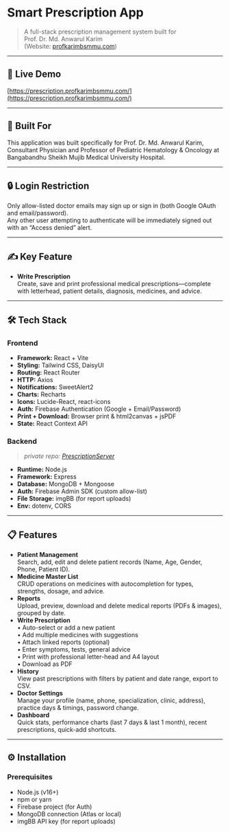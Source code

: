 # Smart Prescription App

> A full-stack prescription management system built for  
> Prof. Dr. Md. Anwarul Karim  
> (Website: [profkarimbsmmu.com](https://profkarimbsmmu.com/))

---

## 🚀 Live Demo

[https://prescription.profkarimbsmmu.com/](https://prescription.profkarimbsmmu.com/)

---

## 🎯 Built For

This application was built specifically for Prof. Dr. Md. Anwarul Karim,  
Consultant Physician and Professor of Pediatric Hematology & Oncology at  
Bangabandhu Sheikh Mujib Medical University Hospital.

---

## 🔒 Login Restriction

Only allow-listed doctor emails may sign up or sign in (both Google OAuth and email/password).  
Any other user attempting to authenticate will be immediately signed out with an “Access denied” alert.

---

## ✍️ Key Feature

- **Write Prescription**  
  Create, save and print professional medical prescriptions—complete with letterhead, patient details, diagnosis, medicines, and advice.

---

## 🛠 Tech Stack

### Frontend

- **Framework:** React + Vite  
- **Styling:** Tailwind CSS, DaisyUI  
- **Routing:** React Router  
- **HTTP:** Axios  
- **Notifications:** SweetAlert2  
- **Charts:** Recharts  
- **Icons:** Lucide-React, react-icons  
- **Auth:** Firebase Authentication (Google + Email/Password)  
- **Print + Download:** Browser print & html2canvas + jsPDF  
- **State:** React Context API  

### Backend

> _private repo: [PrescriptionServer](https://github.com/zahidhasanratan/PrescriptionServer)_

- **Runtime:** Node.js  
- **Framework:** Express  
- **Database:** MongoDB + Mongoose  
- **Auth:** Firebase Admin SDK (custom allow-list)  
- **File Storage:** imgBB (for report uploads)  
- **Env:** dotenv, CORS  

---

## 📋 Features

- **Patient Management**  
  Search, add, edit and delete patient records (Name, Age, Gender, Phone, Patient ID).
- **Medicine Master List**  
  CRUD operations on medicines with autocompletion for types, strengths, dosage, and advice.
- **Reports**  
  Upload, preview, download and delete medical reports (PDFs & images), grouped by date.
- **Write Prescription**  
  • Auto-select or add a new patient  
  • Add multiple medicines with suggestions  
  • Attach linked reports (optional)  
  • Enter symptoms, tests, general advice  
  • Print with professional letter-head and A4 layout  
  • Download as PDF  
- **History**  
  View past prescriptions with filters by patient and date range, export to CSV.
- **Doctor Settings**  
  Manage your profile (name, phone, specialization, clinic, address), practice days & timings, password change.
- **Dashboard**  
  Quick stats, performance charts (last 7 days & last 1 month), recent prescriptions, quick-add shortcuts.

---

## ⚙️ Installation

### Prerequisites

- Node.js (v16+)
- npm or yarn
- Firebase project (for Auth)
- MongoDB connection (Atlas or local)
- imgBB API key (for report uploads)

